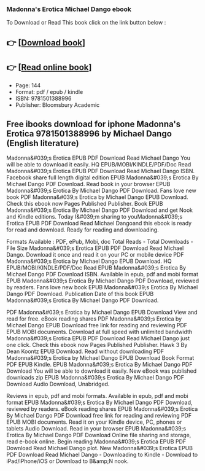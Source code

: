 ### Madonna's Erotica Michael Dango ebook

To Download or Read This book click on the link button below :

## 👉  [**[Download book](http://filesbooks.info/download.php?group=book&from=github.com&id=681263&lnk=1064 "Download book")**]

## 👉  [**[Read online book](http://filesbooks.info/download.php?group=book&from=github.com&id=681263&lnk=1064 "Read online book")**]


* Page: 144
* Format: pdf / epub / kindle
* ISBN: 9781501388996
* Publisher: Bloomsbury Academic



## Free ibooks download for iphone Madonna's Erotica 9781501388996 by Michael Dango (English literature)


Madonna&amp;#039;s Erotica EPUB PDF Download Read Michael Dango You will be able to download it easily. HQ EPUB/MOBI/KINDLE/PDF/Doc Read Madonna&amp;#039;s Erotica EPUB PDF Download Read Michael Dango ISBN. Facebook share full length digital edition EPUB Madonna&amp;#039;s Erotica By Michael Dango PDF Download. Read book in your browser EPUB Madonna&amp;#039;s Erotica By Michael Dango PDF Download. Fans love new book PDF Madonna&amp;#039;s Erotica by Michael Dango EPUB Download. Check this ebook now Pages Published Publisher. Book EPUB Madonna&amp;#039;s Erotica By Michael Dango PDF Download and get Nook and Kindle editions. Today I&amp;#039;m sharing to youMadonna&amp;#039;s Erotica EPUB PDF Download Read Michael Dangoand this ebook is ready for read and download. Ready for reading and downloading.

Formats Available : PDF, ePub, Mobi, doc Total Reads - Total Downloads - File Size Madonna&amp;#039;s Erotica EPUB PDF Download Read Michael Dango. Download it once and read it on your PC or mobile device PDF Madonna&amp;#039;s Erotica by Michael Dango EPUB Download. HQ EPUB/MOBI/KINDLE/PDF/Doc Read EPUB Madonna&amp;#039;s Erotica By Michael Dango PDF Download ISBN. Available in epub, pdf and mobi format EPUB Madonna&amp;#039;s Erotica By Michael Dango PDF Download, reviewed by readers. Fans love new book EPUB Madonna&amp;#039;s Erotica By Michael Dango PDF Download. Publication Date of this book EPUB Madonna&amp;#039;s Erotica By Michael Dango PDF Download.

PDF Madonna&amp;#039;s Erotica by Michael Dango EPUB Download View and read for free. eBook reading shares PDF Madonna&amp;#039;s Erotica by Michael Dango EPUB Download free link for reading and reviewing PDF EPUB MOBI documents. Download at full speed with unlimited bandwidth Madonna&amp;#039;s Erotica EPUB PDF Download Read Michael Dango just one click. Check this ebook now Pages Published Publisher. Hawk 3 By Dean Koontz EPUB Download. Read without downloading PDF Madonna&amp;#039;s Erotica by Michael Dango EPUB Download Book Format PDF EPUB Kindle. EPUB Madonna&amp;#039;s Erotica By Michael Dango PDF Download You will be able to download it easily. New eBook was published downloads zip EPUB Madonna&amp;#039;s Erotica By Michael Dango PDF Download Audio Download, Unabridged.

Reviews in epub, pdf and mobi formats. Available in epub, pdf and mobi format EPUB Madonna&amp;#039;s Erotica By Michael Dango PDF Download, reviewed by readers. eBook reading shares EPUB Madonna&amp;#039;s Erotica By Michael Dango PDF Download free link for reading and reviewing PDF EPUB MOBI documents. Read it on your Kindle device, PC, phones or tablets Audio Download. Read in your browser EPUB Madonna&amp;#039;s Erotica By Michael Dango PDF Download Online file sharing and storage, read e-book online. Begin reading Madonna&amp;#039;s Erotica EPUB PDF Download Read Michael Dango plot. New Madonna&amp;#039;s Erotica EPUB PDF Download Read Michael Dango - Downloading to Kindle - Download to iPad/iPhone/iOS or Download to B&amp;amp;N nook.





